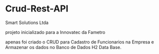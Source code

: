 # Crud-Rest-API
Smart Solutions Ltda

projeto inicializado para a Innovatec da Fametro

apenas foi criado o CRUD para Cadastro de Funcionarios na Empresa e Armazenar os dados no Banco de Dados H2 Data Base.
